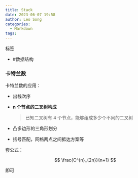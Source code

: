 ```yaml
---
title: Stack
date: 2023-06-07 19:58
author: Leo Song
categories:
  - Markdown
tags:
---
```


标签

- #数据结构

### 卡特兰数

卡特兰数的应用：

- 出栈次序

- **n 个节点的二叉树构成**

  > 已知二叉树有 4 个节点，能够组成多少个不同的二叉树

- 凸多边形的三角形划分

- 括号匹配，网格两点之间抵达方案等

套公式：

$$
\frac{C^{n}_{2n}}{n+1}
$$

即可
